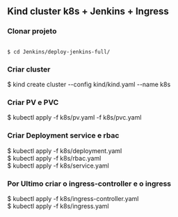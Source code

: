 ##  Kind cluster k8s + Jenkins + Ingress

### Clonar projeto 
```$ git clone https://github.com/abimaelalves/Jenkins.git \
```
```
$ cd Jenkins/deploy-jenkins-full/
```

### Criar cluster
$ kind create cluster --config kind/kind.yaml --name k8s

### Criar PV e PVC
$ kubectl apply -f k8s/pv.yaml -f k8s/pvc.yaml

### Criar Deployment service e rbac
$ kubectl apply -f k8s/deployment.yaml \
$ kubectl apply -f k8s/rbac.yaml \
$ kubectl apply -f k8s/service.yaml

### Por Ultimo criar o ingress-controller e o ingress
$ kubectl apply -f k8s/ingress-controller.yaml \
$ kubectl apply -f k8s/ingress.yaml
